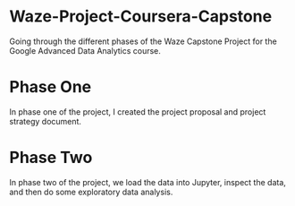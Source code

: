 # Waze-Project-Coursera-Capstone

Going through the different phases of the Waze Capstone Project for the Google Advanced Data Analytics course.

# Phase One

In phase one of the project, I created the project proposal and project strategy document.

# Phase Two

In phase two of the project, we load the data into Jupyter, inspect the data, and then do some exploratory data analysis. 

